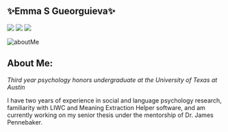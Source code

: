 ## ✨Emma S Gueorguieva✨

[![](https://img.shields.io/badge/LinkedIn-emmagueorguieva-blue)](https://www.linkedin.com/in/emmagueorguieva/)
[![](https://img.shields.io/badge/Gmail-emmagueorguieva%40utexas.edu-red)](mailto:emmagueorguieva@utexas.edu)
[![](https://img.shields.io/badge/HackerRank-emmagueorguieva-brightgreen)](https://www.hackerrank.com/emmagueorguieva?hr_r=1)

![aboutMe](https://user-images.githubusercontent.com/98079225/152921595-47a7b491-f077-4af3-9588-09065e9d624e.png)


## About Me:
*Third year psychology honors undergraduate at the University of Texas at Austin*

I have two years of experience in social and language psychology research, familiarity with LIWC and Meaning Extraction Helper software, and am currently working on my senior thesis under the mentorship of Dr. James Pennebaker.
